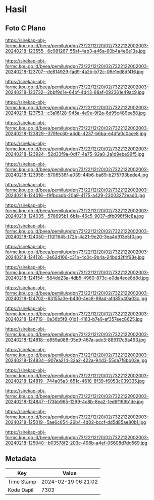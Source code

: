 # Hasil

## Foto C Plano

https://sirekap-obj-formc.kpu.go.id/beea/pemilu/pdpr/73/22/12/20/02/7322122002003-20240218-123555--6c981267-55af-4ab3-a46a-60b4a4e6e13a.jpg

https://sirekap-obj-formc.kpu.go.id/beea/pemilu/pdpr/73/22/12/20/02/7322122002003-20240218-123707--de814929-fad9-4a2b-b72c-06e1ed8df416.jpg

https://sirekap-obj-formc.kpu.go.id/beea/pemilu/pdpr/73/22/12/20/02/7322122002003-20240218-123732--2bbf9d1e-64bf-4d43-88af-092361e49ac9.jpg

https://sirekap-obj-formc.kpu.go.id/beea/pemilu/pdpr/73/22/12/20/02/7322122002003-20240218-123753--c3a16128-945a-4e9e-9f2a-6d95c489ee58.jpg

https://sirekap-obj-formc.kpu.go.id/beea/pemilu/pdpr/73/22/12/20/02/7322122002003-20240218-123829--379fec60-a4db-4237-b6ba-e4dfa0c0ace8.jpg

https://sirekap-obj-formc.kpu.go.id/beea/pemilu/pdpr/73/22/12/20/02/7322122002003-20240218-123924--52d33f9a-0df7-4a75-92a8-2a1d9ebe99f5.jpg

https://sirekap-obj-formc.kpu.go.id/beea/pemilu/pdpr/73/22/12/20/02/7322122002003-20240218-123958--5706536f-a039-44b6-ba69-b275793bede4.jpg

https://sirekap-obj-formc.kpu.go.id/beea/pemilu/pdpr/73/22/12/20/02/7322122002003-20240218-124016--f9fbcadb-20a9-4175-a429-23003272ead0.jpg

https://sirekap-obj-formc.kpu.go.id/beea/pemilu/pdpr/73/22/12/20/02/7322122002003-20240218-124035--578695b1-6b1a-46c5-9037-dfb096f5fc8a.jpg

https://sirekap-obj-formc.kpu.go.id/beea/pemilu/pdpr/73/22/12/20/02/7322122002003-20240218-124050--f10f1645-f72b-4a21-9e20-3ea4d913e5f0.jpg

https://sirekap-obj-formc.kpu.go.id/beea/pemilu/pdpr/73/22/12/20/02/7322122002003-20240218-124126--2e62d106-c31b-4c0c-9b4a-24bdd2f4f98e.jpg

https://sirekap-obj-formc.kpu.go.id/beea/pemilu/pdpr/73/22/12/20/02/7322122002003-20240218-124154--584dd23a-4db5-4960-873c-e0da4ece8d8d.jpg

https://sirekap-obj-formc.kpu.go.id/beea/pemilu/pdpr/73/22/12/20/02/7322122002003-20240218-124702--83155a3e-b430-4ec8-98ad-afd85b40a03c.jpg

https://sirekap-obj-formc.kpu.go.id/beea/pemilu/pdpr/73/22/12/20/02/7322122002003-20240218-124719--0a36b5f8-01d1-4183-b7e9-af357eec8625.jpg

https://sirekap-obj-formc.kpu.go.id/beea/pemilu/pdpr/73/22/12/20/02/7322122002003-20240218-124818--e859a088-05e9-467a-adc3-889117c9a493.jpg

https://sirekap-obj-formc.kpu.go.id/beea/pemilu/pdpr/73/22/12/20/02/7322122002003-20240218-124834--907ea214-32a2-422a-94d3-55da7f8bb03e.jpg

https://sirekap-obj-formc.kpu.go.id/beea/pemilu/pdpr/73/22/12/20/02/7322122002003-20240218-124819--744a05a3-651c-4618-8f39-f6053c039335.jpg

https://sirekap-obj-formc.kpu.go.id/beea/pemilu/pdpr/73/22/12/20/02/7322122002003-20240218-124847--f73bb965-1299-4c8b-8ea2-1ed6f169b1de.jpg

https://sirekap-obj-formc.kpu.go.id/beea/pemilu/pdpr/73/22/12/20/02/7322122002003-20240218-125019--5ae6c654-26b4-4d02-bccf-dd5d85ae80b1.jpg

https://sirekap-obj-formc.kpu.go.id/beea/pemilu/pdpr/73/22/12/20/02/7322122002003-20240218-125040--b03578f2-203c-496b-a4ef-06608d7dd569.jpg


## Metadata

| Key        | Value               |
| ---------- | ------------------- |
| Time Stamp | 2024-02-19 06:21:02 |
| Kode Dapil | 7303                |



